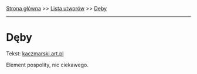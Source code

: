 [Strona główna](../index.md) >> [Lista utworów](../list.md) >> [Dęby](141.md)

---

# Dęby

Tekst: [kaczmarski.art.pl](https://www.kaczmarski.art.pl/tworczosc/wiersze/deby/)

Element pospolity, nic ciekawego.